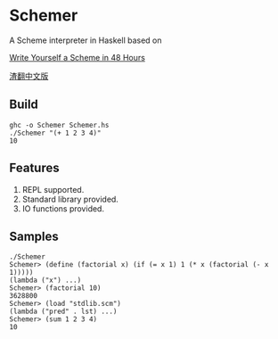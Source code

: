 # Schemer

A Scheme interpreter in Haskell based on 

[Write Yourself a Scheme in 48 Hours](https://en.wikibooks.org/wiki/Write_Yourself_a_Scheme_in_48_Hours)

[渣翻中文版](http://www.jianshu.com/p/b80a06bfd3a7)


## Build

    ghc -o Schemer Schemer.hs
    ./Schemer "(+ 1 2 3 4)"
    10

## Features
1. REPL supported.
2. Standard library provided.
3. IO functions provided.

## Samples

    ./Schemer
    Schemer> (define (factorial x) (if (= x 1) 1 (* x (factorial (- x 1)))))
    (lambda ("x") ...)
    Schemer> (factorial 10)
    3628800
    Schemer> (load "stdlib.scm")
    (lambda ("pred" . lst) ...)
    Schemer> (sum 1 2 3 4)
    10